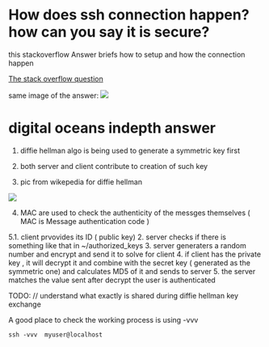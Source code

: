 # How does ssh connection happen? how can you say it is secure?

this stackoverflow Answer briefs how to setup and how the connection happen 

[The stack overflow question](https://serverfault.com/questions/935666/ssh-authentication-sequence-and-key-files-explain)

same image of the answer: 
![](https://i.stack.imgur.com/4cZbh.png)


# digital oceans indepth answer 


1. diffie hellman algo is being used to generate a symmetric key first
2. both server and client contribute to creation of such key 

3. pic from wikepedia for diffie hellman 

![](https://upload.wikimedia.org/wikipedia/commons/thumb/4/46/Diffie-Hellman_Key_Exchange.svg/500px-Diffie-Hellman_Key_Exchange.svg.png)

4. MAC are used to check the authenticity of the messges themselves ( MAC is Message authentication code ) 

5.1. client prvovides its ID ( public key) 
  2. server checks if there is something like that in ~/authorized_keys 
  3. server generaters a random number and encrypt and send it to solve for client 
  4. if client has the private key , it will decrypt it and combine with the secret key ( generated as the symmetric one) and calculates MD5 of it and sends to server
  5. the server matches the value sent after decrypt the user is authenticated 
  
  
  TODO: // understand what exactly is shared during diffie hellman key exchange 
  
  A good place to check the working process is using -vvv
 
  ```
  ssh -vvv  myuser@localhost 
  ```

